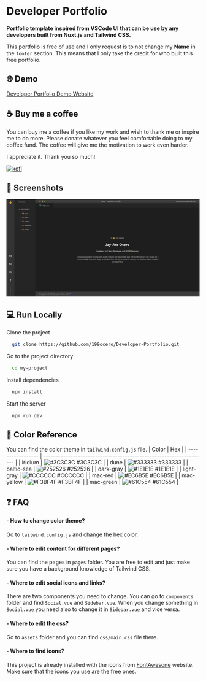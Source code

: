 # Developer Portfolio

**Portfolio template inspired from VSCode UI that can be use by any developers built from Nuxt.js and Tailwind CSS.**

This portfolio is free of use and I only request is to not change my **Name** in the `footer` section. This means that I only take the credit for who built this free portfolio.

## 🌐 Demo

[Developer Portfolio Demo Website](https://developer-portfolio.onrender.com/)

## ☕ Buy me a coffee

You can buy me a coffee if you like my work and wish to thank me or inspire me to do more.
Please donate whatever you feel comfortable doing to my coffee fund.
The coffee will give me the motivation to work even harder.

I appreciate it. Thank you so much!

[![kofi](https://storage.ko-fi.com/cdn/kofi2.png?v=3)](https://ko-fi.com/jaocero)

## 📸 Screenshots

![Home Page](https://github.com/199ocero/Developer-Portfolio/blob/main/static/screenshots/Home-Developer-Portfolio.png?raw=true)

## 💻 Run Locally

Clone the project

```bash
  git clone https://github.com/199ocero/Developer-Portfolio.git
```

Go to the project directory

```bash
  cd my-project
```

Install dependencies

```bash
  npm install
```

Start the server

```bash
  npm run dev
```

## 🎨 Color Reference

You can find the color theme in `tailwind.config.js` file.
| Color | Hex |
| ----------------- | ------------------------------------------------------------------ |
| iridium | ![#3C3C3C](https://placehold.co/15x15/3C3C3C/3C3C3C.png) #3C3C3C |
| dune | ![#333333](https://placehold.co/15x15/333333/333333.png) #333333 |
| baltic-sea | ![#252526](https://placehold.co/15x15/252526/252526.png) #252526 |
| dark-gray | ![#1E1E1E](https://placehold.co/15x15/1E1E1E/1E1E1E.png) #1E1E1E |
| light-gray | ![#CCCCCC](https://placehold.co/15x15/CCCCCC/CCCCCC.png) #CCCCCC |
| mac-red | ![#EC6B5E](https://placehold.co/15x15/EC6B5E/EC6B5E.png) #EC6B5E |
| mac-yellow | ![#F3BF4F](https://placehold.co/15x15/F3BF4F/F3BF4F.png) #F3BF4F |
| mac-green | ![#61C554](https://placehold.co/15x15/61C554/61C554.png) #61C554 |

## ❓ FAQ

#### - How to change color theme?

Go to `tailwind.config.js` and change the hex color.

#### - Where to edit content for different pages?

You can find the pages in `pages` folder. You are free to edit and just make sure you have a background knowledge of Tailwind CSS.

#### - Where to edit social icons and links?

There are two components you need to change. You can go to `components` folder and find `Social.vue` and `Sidebar.vue`. When you change something in `Social.vue` you need also to change it in `Sidebar.vue` and vice versa.

#### - Where to edit the css?

Go to `assets` folder and you can find `css/main.css` file there.

#### - Where to find icons?

This project is already installed with the icons from [FontAwesone](https://fontawesome.com/search) website. Make sure that the icons you use are the free ones.
